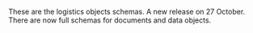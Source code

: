 These are the logistics objects schemas. 
A new release on 27 October. There are now full schemas for documents and data objects.
